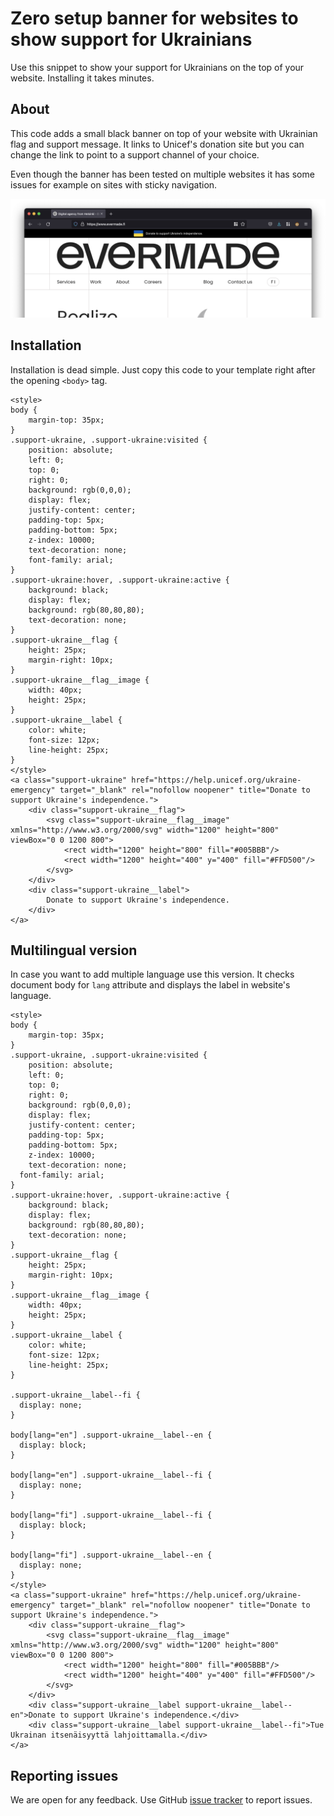 # Zero setup banner for websites to show support for Ukrainians

Use this snippet to show your support for Ukrainians on the top of your website. Installing it takes minutes.

## About

This code adds a small black banner on top of your website with Ukrainian flag and support message. It links to Unicef's donation site but you can change the link to point to a support channel of your choice.

Even though the banner has been tested on multiple websites it has some issues for example on sites with sticky navigation.

![Example of the banner](support-banner-screenshot.png "Example of the banner")

## Installation

Installation is dead simple. Just copy this code to your template right after the opening `<body>` tag.

```
<style>
body {
	margin-top: 35px;
}
.support-ukraine, .support-ukraine:visited {
	position: absolute;
	left: 0;
	top: 0;
	right: 0;
	background: rgb(0,0,0);
	display: flex;
	justify-content: center;
	padding-top: 5px;
	padding-bottom: 5px;
	z-index: 10000;
	text-decoration: none;
	font-family: arial;
}
.support-ukraine:hover, .support-ukraine:active {
	background: black;
	display: flex;
	background: rgb(80,80,80);
	text-decoration: none;
}
.support-ukraine__flag {
	height: 25px;
	margin-right: 10px;
}
.support-ukraine__flag__image {
	width: 40px;
	height: 25px;
}
.support-ukraine__label {
	color: white;
	font-size: 12px;
	line-height: 25px;
}
</style>
<a class="support-ukraine" href="https://help.unicef.org/ukraine-emergency" target="_blank" rel="nofollow noopener" title="Donate to support Ukraine's independence.">
	<div class="support-ukraine__flag">
		<svg class="support-ukraine__flag__image" xmlns="http://www.w3.org/2000/svg" width="1200" height="800" viewBox="0 0 1200 800">
			<rect width="1200" height="800" fill="#005BBB"/>
			<rect width="1200" height="400" y="400" fill="#FFD500"/>
		</svg>
	</div>
	<div class="support-ukraine__label">
		Donate to support Ukraine's independence.
	</div>
</a>
```

## Multilingual version

In case you want to add multiple language use this version. It checks document body for `lang` attribute and displays the label in website's language.

```
<style>
body {
	margin-top: 35px;
}
.support-ukraine, .support-ukraine:visited {
	position: absolute;
	left: 0;
	top: 0;
	right: 0;
	background: rgb(0,0,0);
	display: flex;
	justify-content: center;
	padding-top: 5px;
	padding-bottom: 5px;
	z-index: 10000;
	text-decoration: none;
  font-family: arial;
}
.support-ukraine:hover, .support-ukraine:active {
	background: black;
	display: flex;
	background: rgb(80,80,80);
	text-decoration: none;
}
.support-ukraine__flag {
	height: 25px;
	margin-right: 10px;
}
.support-ukraine__flag__image {
	width: 40px;
	height: 25px;
}
.support-ukraine__label {
	color: white;
	font-size: 12px;
	line-height: 25px;
}

.support-ukraine__label--fi {
  display: none;
}

body[lang="en"] .support-ukraine__label--en {
  display: block;
}

body[lang="en"] .support-ukraine__label--fi {
  display: none;
}

body[lang="fi"] .support-ukraine__label--fi {
  display: block;
}

body[lang="fi"] .support-ukraine__label--en {
  display: none;
}
</style>
<a class="support-ukraine" href="https://help.unicef.org/ukraine-emergency" target="_blank" rel="nofollow noopener" title="Donate to support Ukraine's independence.">
	<div class="support-ukraine__flag">
		<svg class="support-ukraine__flag__image" xmlns="http://www.w3.org/2000/svg" width="1200" height="800" viewBox="0 0 1200 800">
			<rect width="1200" height="800" fill="#005BBB"/>
			<rect width="1200" height="400" y="400" fill="#FFD500"/>
		</svg>
	</div>
	<div class="support-ukraine__label support-ukraine__label--en">Donate to support Ukraine's independence.</div>
	<div class="support-ukraine__label support-ukraine__label--fi">Tue Ukrainan itsenäisyyttä lahjoittamalla.</div>
</a>
```

## Reporting issues

We are open for any feedback. Use GitHub [issue tracker](https://github.com/evermade/support-ukraine-banner/issues) to report issues.
